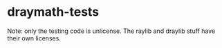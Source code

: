 # draymath-tests
Note: only the testing code is unlicense. The raylib and draylib stuff have their own licenses.
